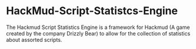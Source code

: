 # HackMud-Script-Statistcs-Engine
The Hackmud Script Statistics Engine is a framework for Hackmud (A game created by the company Drizzly Bear) to allow for the collection of statistics about assorted scripts.
